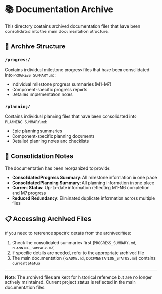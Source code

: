 # 📚 Documentation Archive

This directory contains archived documentation files that have been consolidated into the main documentation structure.

## 📁 Archive Structure

### `/progress/`
Contains individual milestone progress files that have been consolidated into `PROGRESS_SUMMARY.md`:
- Individual milestone progress summaries (M1-M7)
- Component-specific progress reports
- Detailed implementation notes

### `/planning/`
Contains individual planning files that have been consolidated into `PLANNING_SUMMARY.md`:
- Epic planning summaries
- Component-specific planning documents
- Detailed planning notes and checklists

## 🔄 Consolidation Notes

The documentation has been reorganized to provide:
- **Consolidated Progress Summary**: All milestone information in one place
- **Consolidated Planning Summary**: All planning information in one place
- **Current Status**: Up-to-date information reflecting M1-M6 completion and M7 progress
- **Reduced Redundancy**: Eliminated duplicate information across multiple files

## 📋 Accessing Archived Files

If you need to reference specific details from the archived files:
1. Check the consolidated summaries first (`PROGRESS_SUMMARY.md`, `PLANNING_SUMMARY.md`)
2. If specific details are needed, refer to the appropriate archived file
3. The main documentation (`README.md`, `DOCUMENTATION_STATUS.md`) contains current status

---

**Note**: The archived files are kept for historical reference but are no longer actively maintained. Current project status is reflected in the main documentation files. 